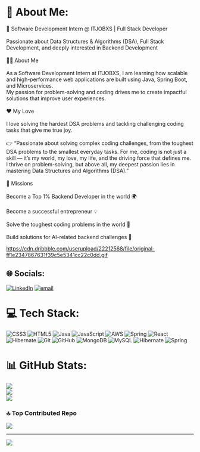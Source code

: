 
# 💫 About Me:
🚀 Software Development Intern @ ITJOBXS | Full Stack Developer<br><br>Passionate about Data Structures & Algorithms (DSA), Full Stack Development, and deeply interested in Backend Development<br><br>👨‍💻 About Me<br><br>As a Software Development Intern at ITJOBXS, I am learning how scalable and high-performance web applications are built using Java, Spring Boot, and Microservices.<br>My passion for problem-solving and coding drives me to create impactful solutions that improve user experiences.<br><br>❤️ My Love<br><br>I love solving the hardest DSA problems and tackling challenging coding tasks that give me true joy.<br><br>👉 “Passionate about solving complex coding challenges, from the toughest DSA problems to the smallest everyday tasks. For me, coding is not just a skill — it’s my world, my love, my life, and the driving force that defines me. I thrive on problem-solving, but above all, my deepest passion lies in mastering Data Structures and Algorithms (DSA).”<br><br>🎯 Missions<br><br>Become a Top 1% Backend Developer in the world 🌍<br><br>Become a successful entrepreneur 💡<br><br>Solve the toughest coding problems in the world 🧩<br><br>Build solutions for AI-related backend challenges 🤖

https://cdn.dribbble.com/userupload/22212568/file/original-ff1e2347867631f39c5e5341cc22c0dd.gif

## 🌐 Socials:
[![LinkedIn](https://img.shields.io/badge/LinkedIn-%230077B5.svg?logo=linkedin&logoColor=white)](https://linkedin.com/in/linkedin.com/in/sk-sarif-bb5395222) [![email](https://img.shields.io/badge/Email-D14836?logo=gmail&logoColor=white)](mailto:rjsarif063@gmail.com) 

# 💻 Tech Stack:
![CSS3](https://img.shields.io/badge/css3-%231572B6.svg?style=for-the-badge&logo=css3&logoColor=white) ![HTML5](https://img.shields.io/badge/html5-%23E34F26.svg?style=for-the-badge&logo=html5&logoColor=white) ![Java](https://img.shields.io/badge/java-%23ED8B00.svg?style=for-the-badge&logo=openjdk&logoColor=white) ![JavaScript](https://img.shields.io/badge/javascript-%23323330.svg?style=for-the-badge&logo=javascript&logoColor=%23F7DF1E) ![AWS](https://img.shields.io/badge/AWS-%23FF9900.svg?style=for-the-badge&logo=amazon-aws&logoColor=white) ![Spring](https://img.shields.io/badge/spring-%236DB33F.svg?style=for-the-badge&logo=spring&logoColor=white) ![React](https://img.shields.io/badge/react-%2320232a.svg?style=for-the-badge&logo=react&logoColor=%2361DAFB) ![Hibernate](https://img.shields.io/badge/Hibernate-59666C?style=for-the-badge&logo=Hibernate&logoColor=white) ![Git](https://img.shields.io/badge/git-%23F05033.svg?style=for-the-badge&logo=git&logoColor=white) ![GitHub](https://img.shields.io/badge/github-%23121011.svg?style=for-the-badge&logo=github&logoColor=white) ![MongoDB](https://img.shields.io/badge/MongoDB-%234ea94b.svg?style=for-the-badge&logo=mongodb&logoColor=white) ![MySQL](https://img.shields.io/badge/mysql-4479A1.svg?style=for-the-badge&logo=mysql&logoColor=white) ![Hibernate](https://img.shields.io/badge/Hibernate-59666C?style=for-the-badge&logo=Hibernate&logoColor=white) ![Spring](https://img.shields.io/badge/spring-%236DB33F.svg?style=for-the-badge&logo=spring&logoColor=white)
# 📊 GitHub Stats:
![](https://github-readme-stats.vercel.app/api?username=Sksarif786&theme=radical&hide_border=false&include_all_commits=true&count_private=false)<br/>
![](https://nirzak-streak-stats.vercel.app/?user=Sksarif786&theme=radical&hide_border=false)<br/>
![](https://github-readme-stats.vercel.app/api/top-langs/?username=Sksarif786&theme=radical&hide_border=false&include_all_commits=true&count_private=false&layout=compact)

### 🔝 Top Contributed Repo
![](https://github-contributor-stats.vercel.app/api?username=Sksarif786&limit=5&theme=dark&combine_all_yearly_contributions=true)

---
[![](https://visitcount.itsvg.in/api?id=Sksarif786&icon=0&color=0)](https://visitcount.itsvg.in)

<!-- Proudly created with GPRM ( https://gprm.itsvg.in ) -->
